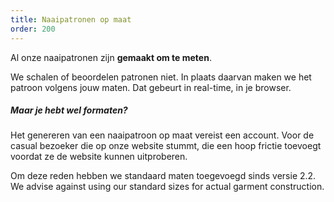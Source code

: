 ```yaml
---
title: Naaipatronen op maat
order: 200
---
```


Al onze naaipatronen zijn **gemaakt om te meten**.

We schalen of beoordelen patronen niet. In plaats daarvan maken we het patroon volgens jouw maten. Dat gebeurt in real-time, in je browser.

<Note>

##### Maar je hebt wel formaten?

Het genereren van een naaipatroon op maat vereist een account.
Voor de casual bezoeker die op onze website stummt, die
een hoop frictie toevoegt voordat ze de website kunnen uitproberen.

Om deze reden hebben we standaard maten toegevoegd sinds versie 2.2.  
We advise against using our standard sizes for actual garment construction.

</Note>
